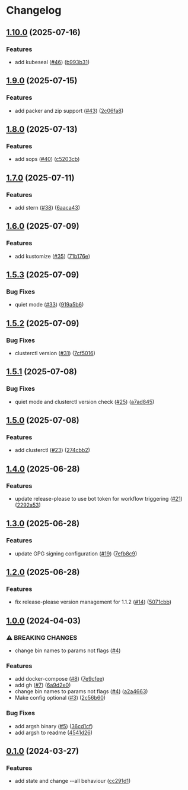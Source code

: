 # Changelog

## [1.10.0](https://github.com/fentas/b/compare/v1.9.0...v1.10.0) (2025-07-16)


### Features

* add kubeseal ([#46](https://github.com/fentas/b/issues/46)) ([b993b31](https://github.com/fentas/b/commit/b993b313900d228c538bccc088eaefd55e1a8095))

## [1.9.0](https://github.com/fentas/b/compare/v1.8.0...v1.9.0) (2025-07-15)


### Features

* add packer and zip support ([#43](https://github.com/fentas/b/issues/43)) ([2c06fa8](https://github.com/fentas/b/commit/2c06fa85f9a971f3d3453b8b85f7aec58162abeb))

## [1.8.0](https://github.com/fentas/b/compare/v1.7.0...v1.8.0) (2025-07-13)


### Features

* add sops ([#40](https://github.com/fentas/b/issues/40)) ([c5203cb](https://github.com/fentas/b/commit/c5203cbb3645743542604ab66f6cf60819e7d362))

## [1.7.0](https://github.com/fentas/b/compare/v1.6.0...v1.7.0) (2025-07-11)


### Features

* add stern ([#38](https://github.com/fentas/b/issues/38)) ([6aaca43](https://github.com/fentas/b/commit/6aaca434776df7a25cad70c39374b7102877cc7c))

## [1.6.0](https://github.com/fentas/b/compare/v1.5.3...v1.6.0) (2025-07-09)


### Features

* add kustomize ([#35](https://github.com/fentas/b/issues/35)) ([71b176e](https://github.com/fentas/b/commit/71b176ef4eabfb62e0abbe751eea52298ad66557))

## [1.5.3](https://github.com/fentas/b/compare/v1.5.2...v1.5.3) (2025-07-09)


### Bug Fixes

* quiet mode ([#33](https://github.com/fentas/b/issues/33)) ([919a5b6](https://github.com/fentas/b/commit/919a5b68d5e43c5e4cda176cf5ef149a42509bb7))

## [1.5.2](https://github.com/fentas/b/compare/v1.5.1...v1.5.2) (2025-07-09)


### Bug Fixes

* clusterctl version ([#31](https://github.com/fentas/b/issues/31)) ([7cf5016](https://github.com/fentas/b/commit/7cf5016cfe9dbfcb84c6ce34c91ba00818140e66))

## [1.5.1](https://github.com/fentas/b/compare/v1.5.0...v1.5.1) (2025-07-08)


### Bug Fixes

* quiet mode and clusterctl version check ([#25](https://github.com/fentas/b/issues/25)) ([a7ad845](https://github.com/fentas/b/commit/a7ad845ef1de6f4a9e3a2c9f7a92d3cd9c102435))

## [1.5.0](https://github.com/fentas/b/compare/v1.4.0...v1.5.0) (2025-07-08)


### Features

* add clusterctl ([#23](https://github.com/fentas/b/issues/23)) ([274cbb2](https://github.com/fentas/b/commit/274cbb285b0d82a5c096476ecbac6e5cab821512))

## [1.4.0](https://github.com/fentas/b/compare/v1.3.0...v1.4.0) (2025-06-28)


### Features

* update release-please to use bot token for workflow triggering ([#21](https://github.com/fentas/b/issues/21)) ([2292a53](https://github.com/fentas/b/commit/2292a532a32776b8ac61fb4241447811590a66ba))

## [1.3.0](https://github.com/fentas/b/compare/v1.2.0...v1.3.0) (2025-06-28)


### Features

* update GPG signing configuration ([#19](https://github.com/fentas/b/issues/19)) ([7efb8c9](https://github.com/fentas/b/commit/7efb8c9c5f2fafb468e9c0366ca3feb898b43611))

## [1.2.0](https://github.com/fentas/b/compare/v1.1.1...v1.2.0) (2025-06-28)


### Features

* fix release-please version management for 1.1.2 ([#14](https://github.com/fentas/b/issues/14)) ([5071cbb](https://github.com/fentas/b/commit/5071cbbf4386ffb3880a0c74e847713b9577bc54))

## [1.0.0](https://github.com/buyoio/b/compare/v0.1.0...v1.0.0) (2024-04-03)


### ⚠ BREAKING CHANGES

* change bin names to params not flags ([#4](https://github.com/buyoio/b/issues/4))

### Features

* add docker-compose ([#8](https://github.com/buyoio/b/issues/8)) ([7e9cfee](https://github.com/buyoio/b/commit/7e9cfeee41b9eaa03b2e7d816f076bb32fc49d75))
* add gh ([#7](https://github.com/buyoio/b/issues/7)) ([6a9d2e0](https://github.com/buyoio/b/commit/6a9d2e028632b1bbb6f04911ca7870ac51ca3097))
* change bin names to params not flags ([#4](https://github.com/buyoio/b/issues/4)) ([a2a4663](https://github.com/buyoio/b/commit/a2a4663b767bffd38a5b61d8a1c490183a949e4a))
* Make config optional ([#3](https://github.com/buyoio/b/issues/3)) ([2c56b60](https://github.com/buyoio/b/commit/2c56b60c9e51d8df74a559033076ae8a60ff1f02))


### Bug Fixes

* add argsh binary ([#5](https://github.com/buyoio/b/issues/5)) ([36cd1cf](https://github.com/buyoio/b/commit/36cd1cf127f5976c1269be851d064c17a497a16a))
* add argsh to readme ([4541d26](https://github.com/buyoio/b/commit/4541d2612274b637df928ce1f9e497583358d121))

## [0.1.0](https://github.com/buyoio/b/compare/v0.0.1...v0.1.0) (2024-03-27)


### Features

* add state and change --all behaviour ([cc291d1](https://github.com/buyoio/b/commit/cc291d140b4ba9007f91fa2114c5964582cd8f75))
